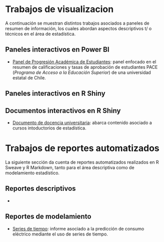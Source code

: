 # Trabajos de visualizacion

A continuación se muestran distintos trabajos asociados a paneles de resumen de información, los cuales abordan aspectos descriptivos t/ o técnicos en el área de estadística.

## Paneles interactivos en Power BI

  - [Panel de Progresión Académica de Estudiantes](https://app.powerbi.com/view?r=eyJrIjoiNDY5M2ExNTMtOGIwNS00YWU2LTliNDktY2EzOGI3YTBiMDdkIiwidCI6IjVmZjVkOWZhLWY4M2YtNGFjMS1hNGQyLWViNDhlYTBhMDBkMiIsImMiOjR9&pageName=ReportSection825357ed09d818af47a2): panel enfocado en el resumen de calificaciones y tasas de aprobación de estudiantes PACE (*Programa de Acceso a la Educación Superior*) de una universidad estatal de Chile.

## Paneles interactivos en R Shiny

## Documentos interactivos en R Shiny

  - [Documento de docencia universitaria](https://dfranzani.shinyapps.io/Introduccion/?_ga=2.176365349.1813678494.1633837684-1262671339.1627842308): abarca contenido  asociado a cursos intoductorios de estadística.

# Trabajos de reportes automatizados

La siguiente sección da cuenta de reportes automatizados realizados en R Sweave y R Markdown, tanto para el área descriptiva como de modelamiento estadístico.

## Reportes descriptivos
  - 

## Reportes de modelamiento
  - [Series de tiempo](https://github.com/Dfranzani/visualizacion_y_reportes/blob/main/informe%2Bproyecto.pdf): informe asociado a la predicción de consumo eléctrico mediante el uso de series de tiempo.

